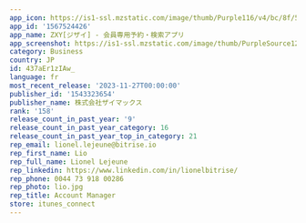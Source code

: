 ```yaml
---
app_icon: https://is1-ssl.mzstatic.com/image/thumb/Purple116/v4/bc/8f/51/bc8f5100-e8e3-62f1-07c4-23fe98d0378b/AppIcon-1x_U007emarketing-0-5-0-85-220.png/1024x1024bb.png
app_id: '1567524426'
app_name: ZXY[ジザイ] - 会員専用予約・検索アプリ
app_screenshot: https://is1-ssl.mzstatic.com/image/thumb/PurpleSource125/v4/2c/56/6a/2c566ae4-9ba4-cc40-d1aa-607789734838/67340f34-6f6a-4925-8193-452d2eaae71f_iOS__U30b9_U30af_U30ea_U30fc_U30f3_U30b7_U30e7_U30c3_U30c8_6.5_U30a4_U30f3_U30c1_01.png/1242x2688bb.png
category: Business
country: JP
id: 437aEr1zIAw_
language: fr
most_recent_release: '2023-11-27T00:00:00'
publisher_id: '1543323654'
publisher_name: 株式会社ザイマックス
rank: '158'
release_count_in_past_year: '9'
release_count_in_past_year_category: 16
release_count_in_past_year_top_in_category: 21
rep_email: lionel.lejeune@bitrise.io
rep_first_name: Lio
rep_full_name: Lionel Lejeune
rep_linkedin: https://www.linkedin.com/in/lionelbitrise/
rep_phone: 0044 73 918 00286
rep_photo: lio.jpg
rep_title: Account Manager
store: itunes_connect
---
```

